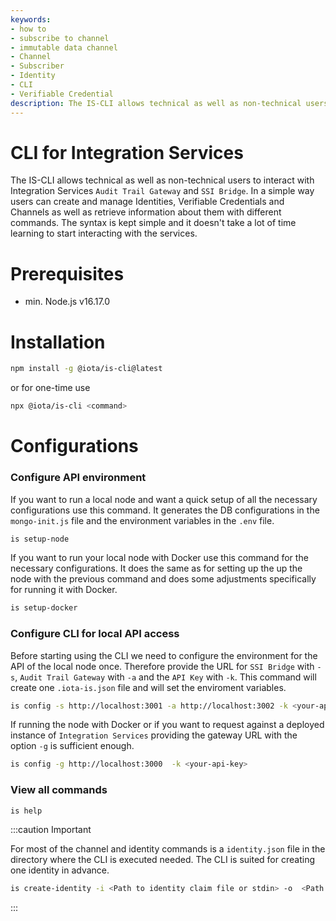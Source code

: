 ```yaml
---
keywords:
- how to
- subscribe to channel
- immutable data channel
- Channel
- Subscriber
- Identity
- CLI
- Verifiable Credential
description: The IS-CLI allows technical as well as non-technical users to interact with Integration Services Audit Trail Gateway and SSI Bridge.
---
```


# CLI for Integration Services

The IS-CLI allows technical as well as non-technical users to interact with Integration Services `Audit Trail Gateway`
and `SSI Bridge`. In a simple way users can create and manage Identities, Verifiable Credentials and Channels as well as retrieve information about them with different commands. The syntax is kept simple and it doesn't take a lot of time learning to start interacting with the services.



# Prerequisites

-   min. Node.js v16.17.0

# Installation

```sh
npm install -g @iota/is-cli@latest
```

or for one-time use

```sh
npx @iota/is-cli <command>
```


# Configurations

### Configure API environment
If you want to run a local node and want a quick setup of all the necessary configurations use this command. It generates the DB configurations in the `mongo-init.js` file and the environment variables in the `.env` file. 

```sh
is setup-node
```

If you want to run your local node with Docker use this command for the necessary configurations.
It does the same as for setting up the up the node with the previous command and does some adjustments specifically for running it with Docker.
```sh
is setup-docker
```

### Configure CLI for local API access 
Before starting using the CLI we need to configure the environment for the API of the local node once. Therefore provide the URL for `SSI Bridge` with `-s`, `Audit Trail Gateway` with `-a` and the `API Key` with `-k`.
This command will create one `.iota-is.json` file and will set the enviroment variables. 

```sh
is config -s http://localhost:3001 -a http://localhost:3002 -k <your-api-key>
```

If running the node with Docker or if you want to request against a deployed instance of `Integration Services` providing the gateway URL with the option `-g` is sufficient enough.

```sh
is config -g http://localhost:3000  -k <your-api-key>
```


### View all commands
```
is help
```

:::caution Important 

For most of the channel and identity commands is a `identity.json` file in the directory where the CLI is executed needed. The CLI is suited for creating one identity in advance.

```sh
is create-identity -i <Path to identity claim file or stdin> -o  <Path to output file>
```

:::